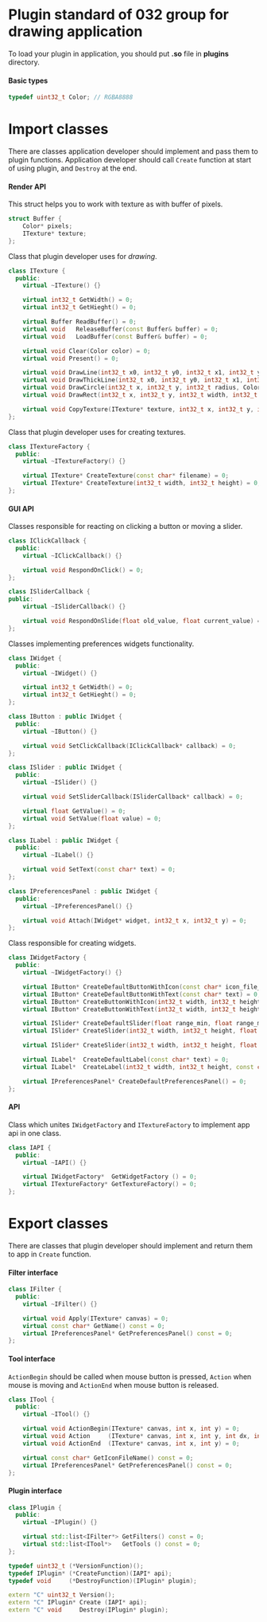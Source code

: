 # Plugin standard of 032 group for drawing application
To load your plugin in application, you should put **.so** file in **plugins** directory.
#### Basic types ####
```C++
typedef uint32_t Color; // RGBA8888
```
# Import classes #
There are classes application developer should implement and pass them to plugin functions.
Application developer should call ```Create``` function at start of using plugin, and ```Destroy``` at the end.
#### Render API ####
This struct helps you to work with texture as with buffer of pixels.
```C++
struct Buffer {
    Color* pixels;
    ITexture* texture;
};
```
Class that plugin developer uses for *drawing*. 
```C++
class ITexture {
  public:
    virtual ~ITexture() {}

    virtual int32_t GetWidth() = 0;
    virtual int32_t GetHieght() = 0;

    virtual Buffer ReadBuffer() = 0;
    virtual void   ReleaseBuffer(const Buffer& buffer) = 0;
    virtual void   LoadBuffer(const Buffer& buffer) = 0;

    virtual void Clear(Color color) = 0;
    virtual void Present() = 0;

    virtual void DrawLine(int32_t x0, int32_t y0, int32_t x1, int32_t y1, Color color) = 0;
    virtual void DrawThickLine(int32_t x0, int32_t y0, int32_t x1, int32_t y1, int32_t thickness, Color color) = 0;
    virtual void DrawCircle(int32_t x, int32_t y, int32_t radius, Color color) = 0;
    virtual void DrawRect(int32_t x, int32_t y, int32_t width, int32_t height, Color color) = 0;

    virtual void CopyTexture(ITexture* texture, int32_t x, int32_t y, int32_t width, int32_t height) = 0;
};
```
Class that plugin developer uses for creating textures.
```C++
class ITextureFactory {
  public:
    virtual ~ITextureFactory() {}

    virtual ITexture* CreateTexture(const char* filename) = 0;
    virtual ITexture* CreateTexture(int32_t width, int32_t height) = 0;
};
```
#### GUI API ####
Classes responsible for reacting on clicking a button or moving a slider.
```C++
class IClickCallback {
  public:
    virtual ~IClickCallback() {}

    virtual void RespondOnClick() = 0;
};

class ISliderCallback {
public:
    virtual ~ISliderCallback() {}

    virtual void RespondOnSlide(float old_value, float current_value) = 0;
};
```
Classes implementing preferences widgets functionality. 
```C++
class IWidget {
  public:
    virtual ~IWidget() {}

    virtual int32_t GetWidth() = 0;
    virtual int32_t GetHieght() = 0;
};

class IButton : public IWidget {
  public:
    virtual ~IButton() {}

    virtual void SetClickCallback(IClickCallback* callback) = 0;
};

class ISlider : public IWidget {
  public:
    virtual ~ISlider() {}

    virtual void SetSliderCallback(ISliderCallback* callback) = 0;

    virtual float GetValue() = 0;
    virtual void SetValue(float value) = 0;
};

class ILabel : public IWidget {
  public:
    virtual ~ILabel() {}

    virtual void SetText(const char* text) = 0;
};

class IPreferencesPanel : public IWidget {
  public:
    virtual ~IPreferencesPanel() {}

    virtual void Attach(IWidget* widget, int32_t x, int32_t y) = 0;
};
```
Class responsible for creating widgets.
```C++
class IWidgetFactory {
  public:
    virtual ~IWidgetFactory() {}

    virtual IButton* CreateDefaultButtonWithIcon(const char* icon_file_name) = 0;
    virtual IButton* CreateDefaultButtonWithText(const char* text) = 0;
    virtual IButton* CreateButtonWithIcon(int32_t width, int32_t height, const char* icon_file_name) = 0;
    virtual IButton* CreateButtonWithText(int32_t width, int32_t height, const char* text, int32_t char_size) = 0;

    virtual ISlider* CreateDefaultSlider(float range_min, float range_max) = 0;
    virtual ISlider* CreateSlider(int32_t width, int32_t height, float range_min, float range_max) = 0;

    virtual ISlider* CreateSlider(int32_t width, int32_t height, float thumb_width, float thumb_height, float range_min, float range_max) = 0;

    virtual ILabel*  CreateDefaultLabel(const char* text) = 0;
    virtual ILabel*  CreateLabel(int32_t width, int32_t height, const char* text, int32_t char_size) = 0;

    virtual IPreferencesPanel* CreateDefaultPreferencesPanel() = 0;
};
```
#### API ####
Class which unites ```IWidgetFactory``` and ```ITextureFactory``` to implement app api in one class.
```C++
class IAPI {
  public:
    virtual ~IAPI() {}

    virtual IWidgetFactory*  GetWidgetFactory () = 0;
    virtual ITextureFactory* GetTextureFactory() = 0;
};
```
# Export classes #
There are classes that plugin developer should implement and return them to app in ```Create``` function.
#### Filter interface ####
```C++
class IFilter {
  public:
    virtual ~IFilter() {}

    virtual void Apply(ITexture* canvas) = 0;
    virtual const char* GetName() const = 0;
    virtual IPreferencesPanel* GetPreferencesPanel() const = 0;
};
```
#### Tool interface ####
```ActionBegin``` should be called when mouse button is pressed,
```Action``` when mouse is moving and ```ActionEnd``` when mouse button is released.
```C++
class ITool {
  public:
    virtual ~ITool() {}

    virtual void ActionBegin(ITexture* canvas, int x, int y) = 0;
    virtual void Action     (ITexture* canvas, int x, int y, int dx, int dy) = 0;
    virtual void ActionEnd  (ITexture* canvas, int x, int y) = 0;

    virtual const char* GetIconFileName() const = 0;
    virtual IPreferencesPanel* GetPreferencesPanel() const = 0;
};
```
#### Plugin interface ####
```C++
class IPlugin {
  public:
    virtual ~IPlugin() {}

    virtual std::list<IFilter*> GetFilters() const = 0;
    virtual std::list<ITool*>   GetTools () const = 0;
};

typedef uint32_t (*VersionFunction)();
typedef IPlugin* (*CreateFunction)(IAPI* api);
typedef void     (*DestroyFunction)(IPlugin* plugin);

extern "C" uint32_t Version();
extern "C" IPlugin* Create (IAPI* api);
extern "C" void     Destroy(IPlugin* plugin);
```

